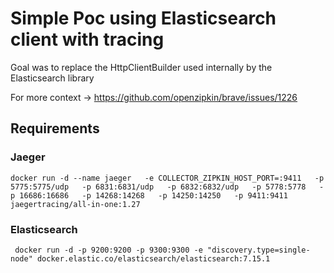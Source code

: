# Simple Poc using Elasticsearch client with tracing

Goal was to replace the HttpClientBuilder used internally by the Elasticsearch library

For more context -> https://github.com/openzipkin/brave/issues/1226 


## Requirements
### Jaeger
```shell
docker run -d --name jaeger   -e COLLECTOR_ZIPKIN_HOST_PORT=:9411   -p 5775:5775/udp   -p 6831:6831/udp   -p 6832:6832/udp   -p 5778:5778   -p 16686:16686   -p 14268:14268   -p 14250:14250   -p 9411:9411   jaegertracing/all-in-one:1.27
```
### Elasticsearch
```shell
 docker run -d -p 9200:9200 -p 9300:9300 -e "discovery.type=single-node" docker.elastic.co/elasticsearch/elasticsearch:7.15.1

```

